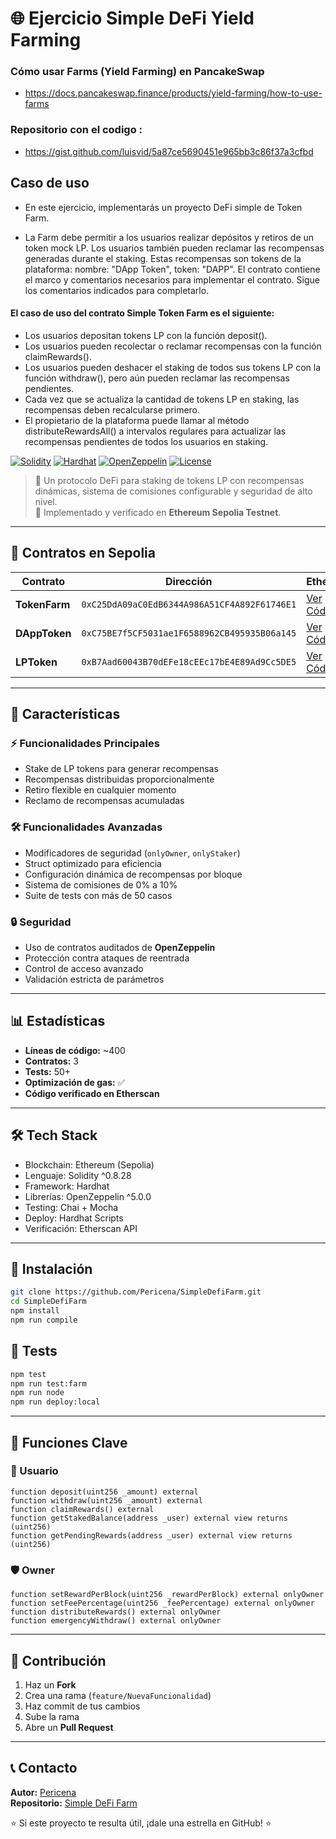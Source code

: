 # 🌐 Ejercicio Simple DeFi Yield Farming

### Cómo usar Farms (Yield Farming) en PancakeSwap
- https://docs.pancakeswap.finance/products/yield-farming/how-to-use-farms

### Repositorio con el codigo :
- https://gist.github.com/luisvid/5a87ce5690451e965bb3c86f37a3cfbd

## Caso de uso

- En este ejercicio, implementarás un proyecto DeFi simple de Token Farm.

- La Farm debe permitir a los usuarios realizar depósitos y retiros de un token mock LP.
Los usuarios también pueden reclamar las recompensas generadas durante el staking. Estas recompensas son tokens de la plataforma: nombre: "DApp Token", token: "DAPP".
El contrato contiene el marco y comentarios necesarios para implementar el contrato. Sigue los comentarios indicados para completarlo.

#### El caso de uso del contrato Simple Token Farm es el siguiente:

- Los usuarios depositan tokens LP con la función deposit().
- Los usuarios pueden recolectar o reclamar recompensas con la función claimRewards().
- Los usuarios pueden deshacer el staking de todos sus tokens LP con la función withdraw(), pero aún pueden reclamar las recompensas pendientes.
- Cada vez que se actualiza la cantidad de tokens LP en staking, las recompensas deben recalcularse primero.
- El propietario de la plataforma puede llamar al método distributeRewardsAll() a intervalos regulares para actualizar las recompensas pendientes de todos los usuarios en staking.


[![Solidity](https://img.shields.io/badge/Solidity-0.8.28-363636?style=flat-square&logo=solidity)](https://soliditylang.org/)
[![Hardhat](https://img.shields.io/badge/Hardhat-FFDB1C?style=flat-square&logo=ethereum)](https://hardhat.org/)
[![OpenZeppelin](https://img.shields.io/badge/OpenZeppelin-5.0-4E5EE4?style=flat-square&logo=openzeppelin)](https://openzeppelin.com/)
[![License](https://img.shields.io/badge/License-MIT-brightgreen?style=flat-square)](LICENSE)

> 🚀 Un protocolo DeFi para staking de tokens LP con recompensas dinámicas, sistema de comisiones configurable y seguridad de alto nivel.  
> 📡 Implementado y verificado en **Ethereum Sepolia Testnet**.

---

## 📍 Contratos en Sepolia

| Contrato      | Dirección | Etherscan |
|---------------|-----------|-----------|
| **TokenFarm** | `0xC25DdA09aC0EdB6344A986A51CF4A892F61746E1` | [Ver Código](https://sepolia.etherscan.io/address/0xC25DdA09aC0EdB6344A986A51CF4A892F61746E1#code) |
| **DAppToken** | `0xC75BE7f5CF5031ae1F6588962CB495935B06a145` | [Ver Código](https://sepolia.etherscan.io/address/0xC75BE7f5CF5031ae1F6588962CB495935B06a145#code) |
| **LPToken**   | `0xB7Aad60043B70dEFe18cEEc17bE4E89Ad9Cc5DE5` | [Ver Código](https://sepolia.etherscan.io/address/0xB7Aad60043B70dEFe18cEEc17bE4E89Ad9Cc5DE5#code) |

---

## 🎯 Características

### ⚡ Funcionalidades Principales
- Stake de LP tokens para generar recompensas
- Recompensas distribuidas proporcionalmente
- Retiro flexible en cualquier momento
- Reclamo de recompensas acumuladas

### 🛠 Funcionalidades Avanzadas
- Modificadores de seguridad (`onlyOwner`, `onlyStaker`)
- Struct optimizado para eficiencia
- Configuración dinámica de recompensas por bloque
- Sistema de comisiones de 0% a 10%
- Suite de tests con más de 50 casos

### 🔒 Seguridad
- Uso de contratos auditados de **OpenZeppelin**
- Protección contra ataques de reentrada
- Control de acceso avanzado
- Validación estricta de parámetros

---

## 📊 Estadísticas
- **Líneas de código:** ~400
- **Contratos:** 3
- **Tests:** 50+
- **Optimización de gas:** ✅
- **Código verificado en Etherscan**

---

## 🛠 Tech Stack
- Blockchain: Ethereum (Sepolia)
- Lenguaje: Solidity ^0.8.28
- Framework: Hardhat
- Librerías: OpenZeppelin ^5.0.0
- Testing: Chai + Mocha
- Deploy: Hardhat Scripts
- Verificación: Etherscan API

---

## 🚀 Instalación
```bash
git clone https://github.com/Pericena/SimpleDefiFarm.git
cd SimpleDefiFarm
npm install
npm run compile
```

## 🧪 Tests
```bash
npm test
npm run test:farm
npm run node
npm run deploy:local
```

---

## 📜 Funciones Clave

### 👤 Usuario
```solidity
function deposit(uint256 _amount) external
function withdraw(uint256 _amount) external
function claimRewards() external
function getStakedBalance(address _user) external view returns (uint256)
function getPendingRewards(address _user) external view returns (uint256)
```

### 🛡 Owner
```solidity
function setRewardPerBlock(uint256 _rewardPerBlock) external onlyOwner
function setFeePercentage(uint256 _feePercentage) external onlyOwner
function distributeRewards() external onlyOwner
function emergencyWithdraw() external onlyOwner
```

---

## 🤝 Contribución
1. Haz un **Fork**
2. Crea una rama (`feature/NuevaFuncionalidad`)
3. Haz commit de tus cambios
4. Sube la rama
5. Abre un **Pull Request**

---

## 📞 Contacto
**Autor:** [Pericena](https://github.com/Pericena)  
**Repositorio:** [Simple DeFi Farm](https://github.com/Pericena/SimpleDefiFarm)

⭐ Si este proyecto te resulta útil, ¡dale una estrella en GitHub! ⭐
